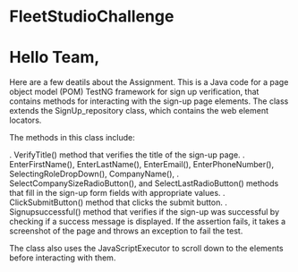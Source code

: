 # FleetStudioChallenge
# Hello Team,
Here are a few deatils about the Assignment.
This is a Java code for a page object model (POM) TestNG framework for sign up verification, that contains methods for interacting with the sign-up page elements. The class extends the SignUp_repository class, which contains the web element locators.

The methods in this class include:

. VerifyTitle() method that verifies the title of the sign-up page.
. EnterFirstName(), EnterLastName(), EnterEmail(), EnterPhoneNumber(), SelectingRoleDropDown(), CompanyName(), . SelectCompanySizeRadioButton(), and SelectLastRadioButton() methods that fill in the sign-up form fields with appropriate values.
. ClickSubmitButton() method that clicks the submit button.
. Signupsuccessful() method that verifies if the sign-up was successful by checking if a success message is displayed. If the assertion fails, it takes a screenshot of the page and throws an exception to fail the test.



The class also uses the JavaScriptExecutor to scroll down to the elements before interacting with them.
